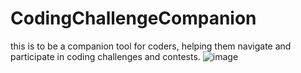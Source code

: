 # CodingChallengeCompanion
this is to be a companion tool for coders, helping them navigate and participate in coding challenges and contests.
![image](https://github.com/ronakmunjapara/CodingChallengeCompanion/assets/43374534/b6ed09cf-23a6-48c0-a877-5ea7bfc14441)
